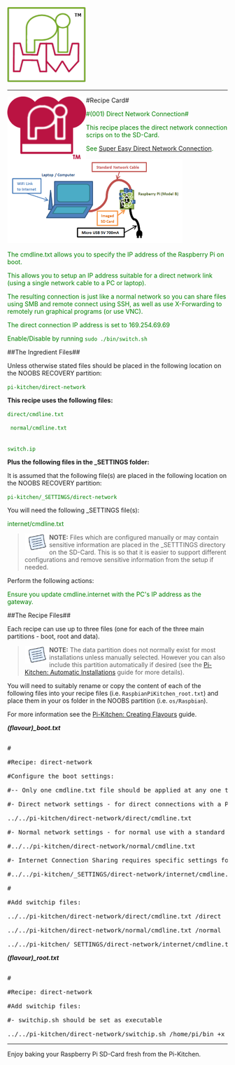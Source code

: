 <!-- How to use comments in these files -->

<!-- ---------------------------------- -->

<!--Comments have been put in this file so that they can be customised for a range of workshops and uses.



[How to customise the Markdown documents](CustomMarkdown.md)-->

































<img src="https://raw.githubusercontent.com/PiHw/Pi-Kitchen/master/markdown_source/markdown/img/pihwlogotm.png" width=180 />

----------



<img style="float:left" src="https://raw.githubusercontent.com/PiHw/Pi-Kitchen/master/markdown_source/markdown/img/PiKitchenRecipe.png" width=180 /> #Recipe Card#



<font color = GREEN>

#(001) Direct Network Connection#

</font>



<font color = GREEN>

This recipe places the direct network connection scrips on to the SD-Card.<p>  See [Super Easy Direct Network Connection](http://pihw.wordpress.com/guides/direct-network-connection/super-easy-direct-network-connection/).  <p><img src="https://raw.githubusercontent.com/PiHw/Pi-Kitchen/master/markdown_source/markdown/img/directconnection.png" width=400 /> <p>The cmdline.txt allows you to specify the IP address of the Raspberry Pi on boot.<p>This allows you to setup an IP address suitable for a direct network link (using a single network cable to a PC or laptop).<p>The resulting connection is just like a normal network so you can share files using SMB and remote connect using SSH, as well as use X-Forwarding to remotely run graphical programs (or use VNC).<p><p>The direct connection IP address is set to 169.254.69.69<p><p>

</font>



<font color = GREEN>

Enable/Disable by running <code>sudo ./bin/switch.sh</code><p>

</font>



##The Ingredient Files##

Unless otherwise stated files should be placed in the following location on the NOOBS RECOVERY partition:<p>



<font color = GREEN>

<code>pi-kitchen/direct-network</code><p>

</font>



<b>This recipe uses the following files:</b><p>

<font color = GREEN>

<code>direct/cmdline.txt<p> normal/cmdline.txt<p> switch.ip<p></code><p>

</font>



<b>Plus the following files in the _SETTINGS folder:</b><p>



It is assumed that the following file(s) are placed in the following location on the NOOBS RECOVERY partition:<p>

<font color = GREEN>

<code>pi-kitchen/_SETTINGS/direct-network</code><p>

</font>



You will need the following _SETTINGS file(s):<p>



<font color = GREEN>

internet/cmdline.txt<p><p>

</font>



> <img style="float:left" src="https://raw.githubusercontent.com/PiHw/Pi-Kitchen/master/markdown_source/markdown/img/note.png" height=40/>

> **NOTE:** Files which are configured manually or may contain sensitive information are placed in the _SETTTINGS directory on the SD-Card.  This is so that it is easier to support different configurations and remove sensitive information from the setup if needed.<p>



Perform the following actions:<p>

<font color = GREEN>

Ensure you update cmdline.internet with the PC's IP address as the gateway.<p>

</font>



##The Recipe Files##

Each recipe can use up to three files (one for each of the three main partitions - boot, root and data).



> <img style="float:left" src="https://raw.githubusercontent.com/PiHw/Pi-Kitchen/master/markdown_source/markdown/img/note.png" height=40/>

> **NOTE:** The data partition does not normally exist for most installations unless manually selected.  However you can also include this partition automatically if desired (see the [Pi-Kitchen: Automatic Installations](PiKitchen-AutomaticInstallations.md) guide for more details).<p>



You will need to suitably rename or copy the content of each of the following files into your recipe files (i.e. <code>RaspbianPiKitchen_root.txt</code>) and place them in your os folder in the NOOBS partition (i.e. <code>os/Raspbian</code>).<p>



For more information see the [Pi-Kitchen: Creating Flavours](PiKitchen-CreatingFlavours.md) guide.<p>



***(flavour)_boot.txt***

<pre>

#

#Recipe: direct-network

#Configure the boot settings:

#-- Only one cmdline.txt file should be applied at any one time (only comment one out)

#- Direct network settings - for direct connections with a PC using just a network cable

../../pi-kitchen/direct-network/direct/cmdline.txt

#- Normal network settings - for normal use with a standard home network

#../../pi-kitchen/direct-network/normal/cmdline.txt

#- Internet Connection Sharing requires specific settings for you own network so stored in _SETTINGS

#../../pi-kitchen/_SETTINGS/direct-network/internet/cmdline.txt

#

#Add switchip files:

../../pi-kitchen/direct-network/direct/cmdline.txt /direct

../../pi-kitchen/direct-network/normal/cmdline.txt /normal

../../pi-kitchen/_SETTINGS/direct-network/internet/cmdline.txt /internet</pre>



***(flavour)_root.txt***

<pre>

#

#Recipe: direct-network

#Add switchip files:

#- switchip.sh should be set as executable

../../pi-kitchen/direct-network/switchip.sh /home/pi/bin +x</pre>







---------

Enjoy baking your Raspberry Pi SD-Card fresh from the Pi-Kitchen.



<!--========================END FILE================-->

